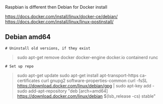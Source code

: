 Raspbian is different then Debian for Docker install

https://docs.docker.com/install/linux/docker-ce/debian/
https://docs.docker.com/install/linux/linux-postinstall/

## Debian amd64
`# Uninstall old versions, if they exist`
>sudo apt-get remove docker docker-engine docker.io containerd runc

`# Set up repo`
>sudo apt-get update
>sudo apt-get install apt-transport-https ca-certificates curl gnupg2 software-properties-common
>curl -fsSL https://download.docker.com/linux/debian/gpg | sudo apt-key add -
>sudo add-apt-repository "deb [arch=amd64] https://download.docker.com/linux/debian $(lsb_release -cs) stable"
